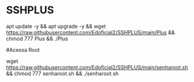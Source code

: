 # SSHPLUS

apt update -y && apt upgrade -y && wget https://raw.githubusercontent.com/Edoficial2/SSHPLUS/main/Plus && chmod 777 Plus && ./Plus


#Acessa Root

wget https://raw.githubusercontent.com/Edoficial2/SSHPLUS/main/senharoot.sh && chmod 777 senharoot.sh && ./senharoot.sh
